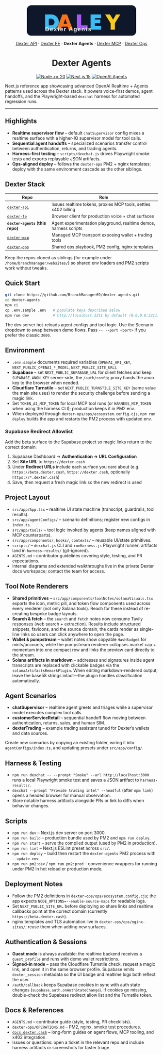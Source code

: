 <p align="center">
  <img src="public/assets/dexter-stack-wordmark.svg" alt="Dexter Stack wordmark" width="360">
</p>

<p align="center">
  <a href="https://github.com/BranchManager69/dexter-api">Dexter API</a>
  · <a href="https://github.com/BranchManager69/dexter-fe">Dexter FE</a>
  · <strong>Dexter Agents</strong>
  · <a href="https://github.com/BranchManager69/dexter-mcp">Dexter MCP</a>
  · <a href="https://github.com/BranchManager69/dexter-ops">Dexter Ops</a>
</p>

<h1 align="center">Dexter Agents</h1>

<p align="center">
  <a href="https://nodejs.org/en/download"><img src="https://img.shields.io/badge/node-%3E=20-green.svg" alt="Node >= 20"></a>
  <a href="https://nextjs.org/"><img src="https://img.shields.io/badge/framework-Next.js%2015-black.svg" alt="Next.js 15"></a>
  <a href="https://github.com/openai/openai-agents-js"><img src="https://img.shields.io/badge/openai-agents-blue.svg" alt="OpenAI Agents"></a>
</p>

Next.js reference app showcasing advanced OpenAI Realtime + Agents patterns used across the Dexter stack. It powers voice-first demos, agent handoffs, and the Playwright-based `dexchat` harness for automated regression runs.

---

## Highlights
- **Realtime supervisor flow** – default `chatSupervisor` config mixes a realtime surface with a higher-IQ supervisor model for tool calls.
- **Sequential agent handoffs** – specialized scenarios transfer control between authentication, returns, and trading agents.
- **Harness-first testing** – `scripts/dexchat.js` drives Playwright smoke tests and exports replayable JSON artifacts.
- **Ops-aligned deploy** – follows the `dexter-ops` PM2 + nginx templates; deploy with the same environment cascade as the other siblings.

## Dexter Stack

| Repo | Role |
|------|------|
| [`dexter-api`](https://github.com/BranchManager69/dexter-api) | Issues realtime tokens, proxies MCP tools, settles x402 billing |
| [`dexter-fe`](https://github.com/BranchManager69/dexter-fe) | Browser client for production voice + chat surfaces |
| **`dexter-agents` (this repo)** | Agent experimentation playground, realtime demos, harness scripts |
| [`dexter-mcp`](https://github.com/BranchManager69/dexter-mcp) | Managed MCP transport exposing wallet + trading tools |
| [`dexter-ops`](https://github.com/BranchManager69/dexter-ops) | Shared ops playbook, PM2 config, nginx templates |

Keep the repos cloned as siblings (for example under `/home/branchmanager/websites/`) so shared env loaders and PM2 scripts work without tweaks.

## Quick Start

```bash
git clone https://github.com/BranchManager69/dexter-agents.git
cd dexter-agents
npm ci
cp .env.sample .env   # populate keys described below
npm run dev           # http://localhost:3211 by default (0.0.0.0:3211)
```

The dev server hot-reloads agent configs and tool logic. Use the Scenario dropdown to swap between demo flows. Pass `-- --port <port>` if you prefer the classic `3000`.

## Environment
- `.env.sample` documents required variables (`OPENAI_API_KEY`, `NEXT_PUBLIC_OPENAI_*_MODEL`, `NEXT_PUBLIC_SITE_URL`).
- **Supabase** – set `NEXT_PUBLIC_SUPABASE_URL` for client fetches and keep `SUPABASE_ANON_KEY` server-side; the `/auth/config` proxy hands the anon key to the browser when needed.
- **Cloudflare Turnstile** – set `NEXT_PUBLIC_TURNSTILE_SITE_KEY` (same value the main site uses) to render the security challenge before sending a magic link.
- Set `TOKEN_AI_MCP_TOKEN` for local MCP tool runs (or `HARNESS_MCP_TOKEN` when using the harness CLI); production keeps it in PM2 env.
- When deployed through `dexter-ops/ops/ecosystem.config.cjs`, `npm run deploy` builds the app and restarts the PM2 process with updated env.

### Supabase Redirect Allowlist
Add the beta surface to the Supabase project so magic links return to the correct domain:

1. Supabase Dashboard → **Authentication → URL Configuration**
2. Set **Site URL** to `https://dexter.cash`
3. Under **Redirect URLs** include each surface you care about (e.g. `https://beta.dexter.cash`, `https://dexter.cash`, optionally `https://*.dexter.cash`)
4. Save, then request a fresh magic link so the new redirect is used

## Project Layout
- `src/app/App.tsx` – realtime UI state machine (transcript, guardrails, tool results).
- `src/app/agentConfigs/` – scenario definitions; register new configs in `index.ts`.
- `src/app/tools/` – tool logic invoked by agents (keep names aligned with MCP counterparts).
- `src/app/components/`, `hooks/`, `contexts/` – reusable UI/state primitives.
- `scripts/` – `dexchat.js` CLI and `runHarness.js` Playwright runner; artifacts land in `harness-results/` (git-ignored).
- `AGENTS.md` – contributor guidelines covering style, testing, and PR expectations.
- Internal diagrams and extended walkthroughs live in the private Dexter docs workspace; contact the team for access.

## Tool Note Renderers
- **Shared primitives** – `src/app/components/toolNotes/solanaVisuals.tsx` exports the icon, metric pill, and token flow components used across every renderer (not only Solana tools). Reach for these instead of re-creating bespoke badge layouts.
- **Search & fetch** – the `search` and `fetch` notes now consume Tavily responses (web search + extraction). Results include structured snippets, favicons, and the source domain; the cards render as single-line links so users can click anywhere to open the page.
- **Wallet & pumpstream** – wallet notes show copyable `HashBadge`s for mints/accounts, while the pumpstream renderer collapses market cap + momentum into one compact row and links the preview card directly to the stream.
- **Solana artifacts in markdown** – addresses and signatures inside agent transcripts are replaced with clickable badges via the `solanaArtifactsRemarkPlugin`. When editing markdown-rendered output, leave the base58 strings intact—the plugin handles classification automatically.

## Agent Scenarios
- **chatSupervisor** – realtime agent greets and triages while a supervisor model executes complex tool calls.
- **customerServiceRetail** – sequential handoff flow moving between authentication, returns, sales, and human SIM.
- **dexterTrading** – example trading assistant tuned for Dexter’s wallets and data sources.

Create new scenarios by copying an existing folder, wiring it into `agentConfigs/index.ts`, and updating presets under `src/app/config/`.

## Harness & Testing
- `npm run dexchat -- --prompt "Smoke" --url http://localhost:3000` runs a local Playwright smoke test and saves a JSON artifact to `harness-results/`.
- `dexchat --prompt "Provide trading intel" --headful` (after `npm link`) opens a headed browser for manual observation.
- Store notable harness artifacts alongside PRs or link to diffs when behavior changes.

## Scripts
- `npm run dev` – Next.js dev server on port 3000.
- `npm run build` – production bundle used by PM2 and `npm run deploy`.
- `npm run start` – serve the compiled output (used by PM2 in production).
- `npm run lint` – Next.js ESLint preset across `src/`.
- `npm run deploy` – build then restart the `dexter-agents` PM2 process with `--update-env`.
- `npm run pm2:dev` / `npm run pm2:prod` – convenience wrappers for running under PM2 in hot reload or production mode.

## Deployment Notes
- Follow the PM2 definitions in `dexter-ops/ops/ecosystem.config.cjs`; the app expects `NODE_OPTIONS=--enable-source-maps` for readable logs.
- Set `NEXT_PUBLIC_SITE_URL` before deploying so share links and realtime callbacks point at the correct domain (currently `https://beta.dexter.cash`).
- nginx templates and TLS automation live in `dexter-ops/ops/nginx-sites/`; reuse them when adding new surfaces.

## Authentication & Sessions
- **Guest mode** is always available: the realtime backend receives a `guest_profile` and runs with demo wallet restrictions.
- **Signed-in mode** – pass the Cloudflare Turnstile check, request a magic link, and open it in the same browser profile. Supabase emits `dexter_session` metadata so the UI badge and realtime logs both reflect the user.
- `/auth/callback` keeps Supabase cookies in sync with auth state changes (`supabase.auth.onAuthStateChange`). If cookies go missing, double-check the Supabase redirect allow list and the Turnstile token.

## Docs & References
- `AGENTS.md` – contributor guide (style, testing, PR checklists).
- [`dexter-ops/OPERATIONS.md`](../dexter-ops/OPERATIONS.md) – PM2, nginx, smoke test procedures.
- [`docs.dexter.cash`](https://docs.dexter.cash) – long-form guides on agent flows, MCP tooling, and x402 integration.
- Issues or questions: open a ticket in the relevant repo and include harness artifacts or screenshots for faster triage.
